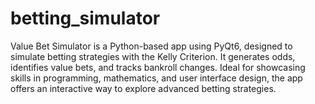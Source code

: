 # betting_simulator
Value Bet Simulator is a Python-based app using PyQt6, designed to simulate betting strategies with the Kelly Criterion. It generates odds, identifies value bets, and tracks bankroll changes. Ideal for showcasing skills in programming, mathematics, and user interface design, the app offers an interactive way to explore advanced betting strategies.
